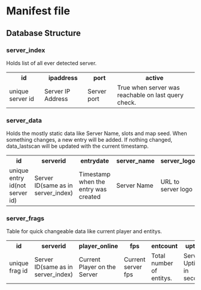 # Manifest file
## Database Structure
### server_index
 Holds list of all ever detected server.
  <table>
  <tr>
    <th>id</th>
    <th>ipaddress</th> 
    <th>port</th>
    <th>active</th>
  </tr>
  <tr>
    <td>unique server id</td>
    <td>Server IP Address</td> 
    <td>Server port</td>
    <td>True when server was reachable on last query check.</td>
  </tr>
</table>

### server_data
 Holds the mostly static data like Server Name, slots and map seed. When something changes, a new entry will be added.
 If nothing changed, data_lastscan will be updated with the current timestamp.
 
 <table>
  <tr>
    <th>id</th>
    <th>serverid</th> 
    <th>entrydate</th>
    <th>server_name</th>
    <th>server_logo</th>
    <th>server_descr[num]</th>
    <th>server_maxplayer</th>
    <th>server_mapsize</th>
    <th>server_build</th>
    <th>server_hash</th>
    <th>server_seed</th>
    <th>data_hash</th>
    <th>data_lastscan</th>
  </tr>
  <tr>
    <td>unique entry id(not server id)</td>
    <td>Server ID(same as in server_index)</td> 
    <td>Timestamp when the entry was created</td>
    <td>Server Name</td>
    <td>URL to server logo</td>
    <td>Server Description(multiple entrys)</td>
    <td>Slots</td>
    <td>Mapsize</td>
    <td>Server Version</td>
    <td>Server Hash(from server query)</td>
    <td>Server Map Seed</td>
    <td>Hash of all columns to fast check for changes</td>
    <td>Last time this server was scanned</td>
  </tr>
</table>

### server_frags
Table for quick changeable data like current player and entitys.
<table>
  <tr>
    <th>id</th>
    <th>serverid</th> 
    <th>player_online</th>
    <th>fps</th>
    <th>entcount</th>
    <th>uptime</th>
    <th>time</th>
  </tr>
  <tr>
    <td>unique frag id</td>
    <td>Server ID(same as in server_index)</td> 
    <td>Current Player on the Server</td>
    <td>Current server fps</td>
    <td>Total number of entitys.</td>
    <td>Server Uptime in seconds</td>
    <td>timestamp</td>
  </tr>
</table>
